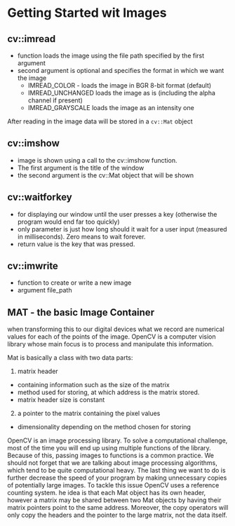 # Getting Started wit Images

## cv::imread

- function loads the image using the file path specified by the first argument
- second argument is optional and specifies the format in which we want the image
  - IMREAD_COLOR - loads the image in BGR 8-bit format (default)
  - IMREAD_UNCHANGED loads the image as is (including the alpha channel if present)
  - IMREAD_GRAYSCALE loads the image as an intensity one

After reading in the image data will be stored in a `cv::Mat` object

## cv::imshow

- image is shown using a call to the cv::imshow function.
- The first argument is the title of the window
- the second argument is the cv::Mat object that will be shown

## cv::waitforkey

- for displaying our window  until the user presses a key (otherwise the program would end far too quickly)
- only parameter is just how long should it wait for a user input (measured in milliseconds). Zero means to wait forever.
- return value is the key that was pressed.

## cv::imwrite

- function to create or write a new image
- argument file_path

## MAT - the basic Image Container

when transforming this to our digital devices what we record are numerical values for each of the points of the image.
OpenCV is a computer vision library whose main focus is to process and manipulate this information.

Mat is basically a class with two data parts:

1. matrix header

- containing information such as the size of the matrix
- method used for storing, at which address is the matrix stored.
- matrix header size is constant

2. a pointer to the matrix containing the pixel values

- dimensionality depending on the method chosen for storing

OpenCV is an image processing library. To solve a computational challenge, most of the time you will end up using multiple functions of the library. Because of this, passing images to functions is a common practice. We should not forget that we are talking about image processing algorithms, which tend to be quite computational heavy. The last thing we want to do is further decrease the speed of your program by making unnecessary copies of potentially large images.
To tackle this issue OpenCV uses a reference counting system. he idea is that each Mat object has its own header, however a matrix may be shared between two Mat objects by having their matrix pointers point to the same address. Moreover, the copy operators will only copy the headers and the pointer to the large matrix, not the data itself.